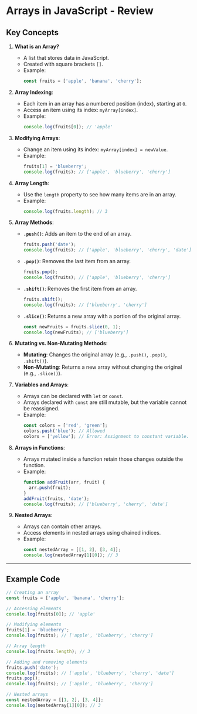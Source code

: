 # Arrays in JavaScript - Review

## Key Concepts
1. **What is an Array?**
   - A list that stores data in JavaScript.
   - Created with square brackets `[]`.
   - Example:
     ```javascript
     const fruits = ['apple', 'banana', 'cherry'];
     ```

2. **Array Indexing**:
   - Each item in an array has a numbered position (index), starting at `0`.
   - Access an item using its index: `myArray[index]`.
   - Example:
     ```javascript
     console.log(fruits[0]); // 'apple'
     ```

3. **Modifying Arrays**:
   - Change an item using its index: `myArray[index] = newValue`.
   - Example:
     ```javascript
     fruits[1] = 'blueberry';
     console.log(fruits); // ['apple', 'blueberry', 'cherry']
     ```

4. **Array Length**:
   - Use the `length` property to see how many items are in an array.
   - Example:
     ```javascript
     console.log(fruits.length); // 3
     ```

5. **Array Methods**:
   - **`.push()`**: Adds an item to the end of an array.
     ```javascript
     fruits.push('date');
     console.log(fruits); // ['apple', 'blueberry', 'cherry', 'date']
     ```
   - **`.pop()`**: Removes the last item from an array.
     ```javascript
     fruits.pop();
     console.log(fruits); // ['apple', 'blueberry', 'cherry']
     ```
   - **`.shift()`**: Removes the first item from an array.
     ```javascript
     fruits.shift();
     console.log(fruits); // ['blueberry', 'cherry']
     ```
   - **`.slice()`**: Returns a new array with a portion of the original array.
     ```javascript
     const newFruits = fruits.slice(0, 1);
     console.log(newFruits); // ['blueberry']
     ```

6. **Mutating vs. Non-Mutating Methods**:
   - **Mutating**: Changes the original array (e.g., `.push()`, `.pop()`, `.shift()`).
   - **Non-Mutating**: Returns a new array without changing the original (e.g., `.slice()`).

7. **Variables and Arrays**:
   - Arrays can be declared with `let` or `const`.
   - Arrays declared with `const` are still mutable, but the variable cannot be reassigned.
   - Example:
     ```javascript
     const colors = ['red', 'green'];
     colors.push('blue'); // Allowed
     colors = ['yellow']; // Error: Assignment to constant variable.
     ```

8. **Arrays in Functions**:
   - Arrays mutated inside a function retain those changes outside the function.
   - Example:
     ```javascript
     function addFruit(arr, fruit) {
       arr.push(fruit);
     }
     addFruit(fruits, 'date');
     console.log(fruits); // ['blueberry', 'cherry', 'date']
     ```

9. **Nested Arrays**:
   - Arrays can contain other arrays.
   - Access elements in nested arrays using chained indices.
   - Example:
     ```javascript
     const nestedArray = [[1, 2], [3, 4]];
     console.log(nestedArray[1][0]); // 3
     ```

---

## Example Code
```javascript
// Creating an array
const fruits = ['apple', 'banana', 'cherry'];

// Accessing elements
console.log(fruits[0]); // 'apple'

// Modifying elements
fruits[1] = 'blueberry';
console.log(fruits); // ['apple', 'blueberry', 'cherry']

// Array length
console.log(fruits.length); // 3

// Adding and removing elements
fruits.push('date');
console.log(fruits); // ['apple', 'blueberry', 'cherry', 'date']
fruits.pop();
console.log(fruits); // ['apple', 'blueberry', 'cherry']

// Nested arrays
const nestedArray = [[1, 2], [3, 4]];
console.log(nestedArray[1][0]); // 3